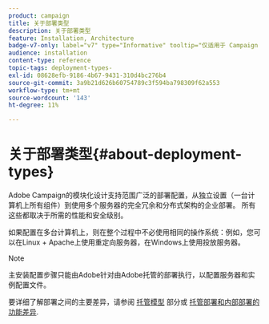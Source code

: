 ```yaml
---
product: campaign
title: 关于部署类型
description: 关于部署类型
feature: Installation, Architecture
badge-v7-only: label="v7" type="Informative" tooltip="仅适用于 Campaign Classic v7"
audience: installation
content-type: reference
topic-tags: deployment-types-
exl-id: 08628efb-9186-4b67-9431-310d4bc276b4
source-git-commit: 3a9b21d626b60754789c3f594ba798309f62a553
workflow-type: tm+mt
source-wordcount: '143'
ht-degree: 11%

---
```


# 关于部署类型{#about-deployment-types}



Adobe Campaign的模块化设计支持范围广泛的部署配置，从独立设置（一台计算机上所有组件）到使用多个服务器的完全冗余和分布式架构的企业部署。 所有这些都取决于所需的性能和安全级别。

如果配置在多台计算机上，则在整个过程中不必使用相同的操作系统：例如，您可以在Linux + Apache上使用重定向服务器，在Windows上使用投放服务器。

>[!NOTE]
>
>主安装配置步骤只能由Adobe针对由Adobe托管的部署执行，以配置服务器和实例配置文件。
>
>要详细了解部署之间的主要差异，请参阅 [托管模型](../../installation/using/hosting-models.md) 部分或 [托管部署和内部部署的功能差异](../../installation/using/capability-matrix.md).
